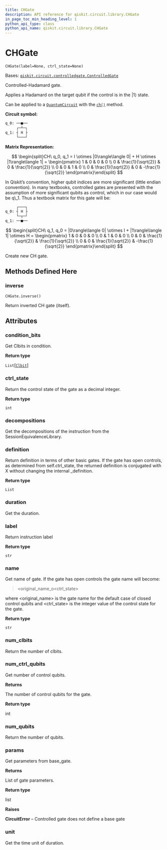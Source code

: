 ```yaml
---
title: CHGate
description: API reference for qiskit.circuit.library.CHGate
in_page_toc_min_heading_level: 1
python_api_type: class
python_api_name: qiskit.circuit.library.CHGate
---
```


# CHGate

<span id="qiskit.circuit.library.CHGate" />

`CHGate(label=None, ctrl_state=None)`

Bases: [`qiskit.circuit.controlledgate.ControlledGate`](qiskit.circuit.ControlledGate "qiskit.circuit.controlledgate.ControlledGate")

Controlled-Hadamard gate.

Applies a Hadamard on the target qubit if the control is in the $|1\rangle$ state.

Can be applied to a [`QuantumCircuit`](qiskit.circuit.QuantumCircuit "qiskit.circuit.QuantumCircuit") with the [`ch()`](qiskit.circuit.QuantumCircuit#ch "qiskit.circuit.QuantumCircuit.ch") method.

**Circuit symbol:**

```python
q_0: ──■──
     ┌─┴─┐
q_1: ┤ H ├
     └───┘
```

**Matrix Representation:**

$$
\begin{split}CH\ q_0, q_1 =
    I \otimes |0\rangle\langle 0| + H \otimes |1\rangle\langle 1| =
    \begin{pmatrix}
        1 & 0 & 0 & 0 \\
        0 & \frac{1}{\sqrt{2}} & 0 & \frac{1}{\sqrt{2}} \\
        0 & 0 & 1 & 0 \\
        0 & \frac{1}{\sqrt{2}} & 0 & -\frac{1}{\sqrt{2}}
    \end{pmatrix}\end{split}
$$

<Admonition title="Note" type="note">
  In Qiskit’s convention, higher qubit indices are more significant (little endian convention). In many textbooks, controlled gates are presented with the assumption of more significant qubits as control, which in our case would be q\_1. Thus a textbook matrix for this gate will be:

  ```python
       ┌───┐
  q_0: ┤ H ├
       └─┬─┘
  q_1: ──■──
  ```

  $$
  \begin{split}CH\ q_1, q_0 =
      |0\rangle\langle 0| \otimes I + |1\rangle\langle 1| \otimes H =
      \begin{pmatrix}
          1 & 0 & 0 & 0 \\
          0 & 1 & 0 & 0 \\
          0 & 0 & \frac{1}{\sqrt{2}} & \frac{1}{\sqrt{2}} \\
          0 & 0 & \frac{1}{\sqrt{2}} & -\frac{1}{\sqrt{2}}
      \end{pmatrix}\end{split}
  $$
</Admonition>

Create new CH gate.

## Methods Defined Here

### inverse

<span id="qiskit.circuit.library.CHGate.inverse" />

`CHGate.inverse()`

Return inverted CH gate (itself).

## Attributes

<span id="qiskit.circuit.library.CHGate.condition_bits" />

### condition\_bits

Get Clbits in condition.

**Return type**

`List`\[[`Clbit`](qiskit.circuit.Clbit "qiskit.circuit.classicalregister.Clbit")]

<span id="qiskit.circuit.library.CHGate.ctrl_state" />

### ctrl\_state

Return the control state of the gate as a decimal integer.

**Return type**

`int`

<span id="qiskit.circuit.library.CHGate.decompositions" />

### decompositions

Get the decompositions of the instruction from the SessionEquivalenceLibrary.

<span id="qiskit.circuit.library.CHGate.definition" />

### definition

Return definition in terms of other basic gates. If the gate has open controls, as determined from self.ctrl\_state, the returned definition is conjugated with X without changing the internal \_definition.

**Return type**

`List`

<span id="qiskit.circuit.library.CHGate.duration" />

### duration

Get the duration.

<span id="qiskit.circuit.library.CHGate.label" />

### label

Return instruction label

**Return type**

`str`

<span id="qiskit.circuit.library.CHGate.name" />

### name

Get name of gate. If the gate has open controls the gate name will become:

> \<original\_name\_o\<ctrl\_state>

where \<original\_name> is the gate name for the default case of closed control qubits and \<ctrl\_state> is the integer value of the control state for the gate.

**Return type**

`str`

<span id="qiskit.circuit.library.CHGate.num_clbits" />

### num\_clbits

Return the number of clbits.

<span id="qiskit.circuit.library.CHGate.num_ctrl_qubits" />

### num\_ctrl\_qubits

Get number of control qubits.

**Returns**

The number of control qubits for the gate.

**Return type**

int

<span id="qiskit.circuit.library.CHGate.num_qubits" />

### num\_qubits

Return the number of qubits.

<span id="qiskit.circuit.library.CHGate.params" />

### params

Get parameters from base\_gate.

**Returns**

List of gate parameters.

**Return type**

list

**Raises**

**CircuitError** – Controlled gate does not define a base gate

<span id="qiskit.circuit.library.CHGate.unit" />

### unit

Get the time unit of duration.

